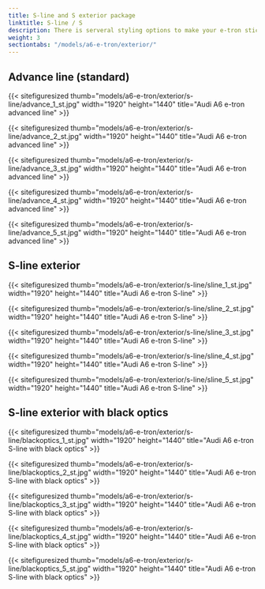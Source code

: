 ```yaml
---
title: S-line and S exterior package
linktitle: S-line / S
description: There is serveral styling options to make your e-tron stick out from the crowd
weight: 3
sectiontabs: "/models/a6-e-tron/exterior/"
---
```

<!-- markdownlint-disable MD033 -->


## Advance line (standard)

{{< sitefiguresized thumb="models/a6-e-tron/exterior/s-line/advance_1_st.jpg" width="1920" height="1440" title="Audi A6 e-tron advanced line" >}}

{{< sitefiguresized thumb="models/a6-e-tron/exterior/s-line/advance_2_st.jpg" width="1920" height="1440" title="Audi A6 e-tron advanced line" >}}

{{< sitefiguresized thumb="models/a6-e-tron/exterior/s-line/advance_3_st.jpg" width="1920" height="1440" title="Audi A6 e-tron advanced line" >}}

{{< sitefiguresized thumb="models/a6-e-tron/exterior/s-line/advance_4_st.jpg" width="1920" height="1440" title="Audi A6 e-tron advanced line" >}}

{{< sitefiguresized thumb="models/a6-e-tron/exterior/s-line/advance_5_st.jpg" width="1920" height="1440" title="Audi A6 e-tron advanced line" >}}

## S-line exterior

{{< sitefiguresized thumb="models/a6-e-tron/exterior/s-line/sline_1_st.jpg" width="1920" height="1440" title="Audi A6 e-tron S-line" >}}

{{< sitefiguresized thumb="models/a6-e-tron/exterior/s-line/sline_2_st.jpg" width="1920" height="1440" title="Audi A6 e-tron S-line" >}}

{{< sitefiguresized thumb="models/a6-e-tron/exterior/s-line/sline_3_st.jpg" width="1920" height="1440" title="Audi A6 e-tron S-line" >}}

{{< sitefiguresized thumb="models/a6-e-tron/exterior/s-line/sline_4_st.jpg" width="1920" height="1440" title="Audi A6 e-tron S-line" >}}

{{< sitefiguresized thumb="models/a6-e-tron/exterior/s-line/sline_5_st.jpg" width="1920" height="1440" title="Audi A6 e-tron S-line" >}}

## S-line exterior with black optics

{{< sitefiguresized thumb="models/a6-e-tron/exterior/s-line/blackoptics_1_st.jpg" width="1920" height="1440" title="Audi A6 e-tron S-line with black optics" >}}

{{< sitefiguresized thumb="models/a6-e-tron/exterior/s-line/blackoptics_2_st.jpg" width="1920" height="1440" title="Audi A6 e-tron S-line with black optics" >}}

{{< sitefiguresized thumb="models/a6-e-tron/exterior/s-line/blackoptics_3_st.jpg" width="1920" height="1440" title="Audi A6 e-tron S-line with black optics" >}}

{{< sitefiguresized thumb="models/a6-e-tron/exterior/s-line/blackoptics_4_st.jpg" width="1920" height="1440" title="Audi A6 e-tron S-line with black optics" >}}

{{< sitefiguresized thumb="models/a6-e-tron/exterior/s-line/blackoptics_5_st.jpg" width="1920" height="1440" title="Audi A6 e-tron S-line with black optics" >}}


